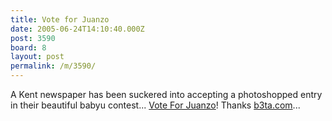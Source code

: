 ```yaml
---
title: Vote for Juanzo
date: 2005-06-24T14:10:40.000Z
post: 3590
board: 8
layout: post
permalink: /m/3590/
---
```

A Kent newspaper has been suckered into accepting a photoshopped entry in their beautiful babyu contest... <a href="http://www.voteforjuanzo.blogspot.com/">Vote For Juanzo</a>! Thanks <a href="http://www.b3ta.com">b3ta.com</a>...

